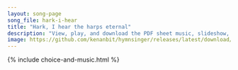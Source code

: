 ```yaml
---
layout: song-page
song_file: hark-i-hear
title: "Hark, I hear the harps eternal"
description: "View, play, and download the PDF sheet music, slideshow, and audio. Lyrics: Hark, I hear the harps eternal ringing on the farther shore as I near those swollen waters with their deep and solemn roar.    Halle lujah, hallelujah... english christian 4part chords"
image: https://github.com/kenanbit/hymnsinger/releases/latest/download/hark-i-hear-trad.png
---
```


{% include choice-and-music.html %}